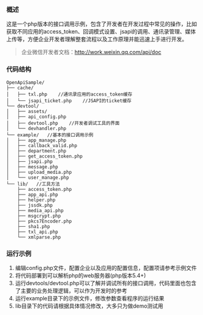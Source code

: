 ### 概述
这是一个php版本的接口调用示例，包含了开发者在开发过程中常见的操作，比如获取不同应用的access_token、回调模式设置、jsapi的调用、通讯录管理、媒体上传等，方便企业开发者理解整套流程以及工作原理并能迅速上手进行开发。
> 企业微信开发者文档：http://work.weixin.qq.com/api/doc

### 代码结构
```
OpenApiSample/
├── cache/       
│   ├── txl.php    //通讯录应用的access_token缓存        
│   └── jsapi_ticket.php    //JSAPI的ticket缓存
└── devtool/    
│   ├── assets/   
│   ├── api_config.php    
│   ├── devtool.php    //开发者调试工具的界面
│   └── devhandler.php   
└── example/   //基本的接口调用示例
│   ├── app_manage.php   
│   ├── callback_valid.php  
│   ├── department.php   
│   ├── get_access_token.php  
│   ├── jsapi.php    
│   ├── message.php  
│   ├── upload_media.php 
│   └── user_manage.php  
└── lib/   //工具方法
    ├── access_token.php   
    ├── app_api.php    
    ├── helper.php    
    ├── jssdk.php    
    ├── media_api.php  
    ├── msgcrypt.php 
    ├── pkcs7Encoder.php 
    ├── sha1.php 
    ├── txl_api.php
    └── xmlparse.php
```
### 运行示例

 1. 编辑config.php文件，配置企业以及应用的配置信息，配置项请参考示例文件 
 2. 将代码部署到可以解析php的web服务器(php版本5.4+)
 3. 运行devtools/devtool.php可以了解并调试所有的接口调用，代码里面也包含了主要的业务处理逻辑，可以作为开发时的参考
 4. 运行example目录下的示例文件，修改参数查看程序的运行结果
 5. lib目录下的代码请根据具体情况修改，大多只为做demo测试用



